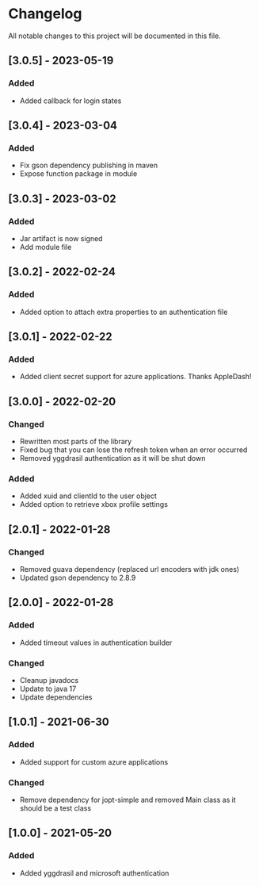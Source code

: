 # Changelog
All notable changes to this project will be documented in this file.

## [3.0.5] - 2023-05-19
### Added
 - Added callback for login states

## [3.0.4] - 2023-03-04
### Added
 - Fix gson dependency publishing in maven
 - Expose function package in module

## [3.0.3] - 2023-03-02
### Added
 - Jar artifact is now signed
 - Add module file

## [3.0.2] - 2022-02-24
### Added
 - Added option to attach extra properties to an authentication file

## [3.0.1] - 2022-02-22
### Added
 - Added client secret support for azure applications. Thanks AppleDash!

## [3.0.0] - 2022-02-20
### Changed
 - Rewritten most parts of the library
 - Fixed bug that you can lose the refresh token when an error occurred
 - Removed yggdrasil authentication as it will be shut down

### Added
 - Added xuid and clientId to the user object
 - Added option to retrieve xbox profile settings

## [2.0.1] - 2022-01-28
### Changed
 - Removed guava dependency (replaced url encoders with jdk ones)
 - Updated gson dependency to 2.8.9

## [2.0.0] - 2022-01-28
### Added
 - Added timeout values in authentication builder
 
### Changed
 - Cleanup javadocs
 - Update to java 17
 - Update dependencies

## [1.0.1] - 2021-06-30
### Added
 - Added support for custom azure applications
 
### Changed
 - Remove dependency for jopt-simple and removed Main class as it should be a test class

## [1.0.0] - 2021-05-20
### Added
 - Added yggdrasil and microsoft authentication